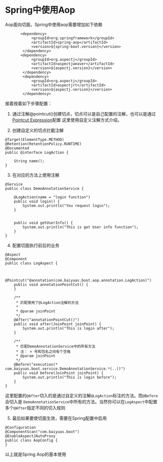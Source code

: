 # Spring中使用Aop

Aop面向切面，Spring中使用aop需要增加如下依赖

```
       <dependency>
            <groupId>org.springframework</groupId>
            <artifactId>spring-aop</artifactId>
            <version>${spring-boot.version}</version>
        </dependency>
       <dependency>
            <groupId>org.aspectj</groupId>
            <artifactId>aspectjweaver</artifactId>
            <version>${aspectj.version}</version>
        </dependency>
        <dependency>
            <groupId>org.aspectj</groupId>
            <artifactId>aspectjrt</artifactId>
            <version>${aspectj.version}</version>
        </dependency>
```

接着按着如下步骤配置：

1. 通过注解@pointcut()创建切点，切点可以是自己配置的注解，也可以是通过[Pointcut Expression](https://www.cnblogs.com/rainy-shurun/p/5195439.html)配置
这里使用自定义注解方式介绍。

2. 创建自定义的切点拦截注解

```
@Target(ElementType.METHOD)
@Retention(RetentionPolicy.RUNTIME)
@Documented
public @interface LogAction {

    String name();
}
```
3. 在对应的方法上使用注解

```
@Service
public class DemoAnnotationService {

    @LogAction(name = "login function")
    public void login() {
        System.out.println("You request login");
    }


    public void getUserInfo() {
        System.out.println("This is get User info function");
    }
}
```
4. 配置切面执行前后的业务

```
@Aspect
@Component
public class LogAspect {


    @Pointcut("@annotation(com.baiyuas.boot.aop.annotation.LogAction)")
    public void annotationPointCut() {
    }

    /**
     * 匹配使用了@LogAction注解的方法
     *
     * @param joinPoint
     */
    @After("annotationPointCut()")
    public void after(JoinPoint joinPoint) {
        System.out.println("This is login after");
    }

    /**
     * 匹配DemoAnnotationService中的所有方法
     * 注： × 号和包名之间有个空格
     * @param joinPoint
     */
    @Before("execution(* com.baiyuas.boot.service.DemoAnnotationService.*(..))")
    public void before(JoinPoint joinPoint) {
        System.out.println("This is login before");
    }
}
```
这里配置的`@After`切入的是通过自定义的注解`@LogAction`标注的方法。而`@Before`会切入是
`DemoAnnotationService`中所有的方法。当然你可以在`LogAspect`中配置多个`@After`指定不同的切入规则

5. 最后如果要使切面生效，需要在Spring配置中启用

```
@Configuration
@ComponentScan("com.baiyuas.boot")
@EnableAspectJAutoProxy
public class AopConfig {
}
```

以上就是Spring Aop的基本使用